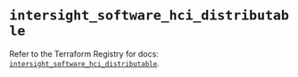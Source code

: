 # `intersight_software_hci_distributable`

Refer to the Terraform Registry for docs: [`intersight_software_hci_distributable`](https://registry.terraform.io/providers/ciscodevnet/intersight/1.0.71/docs/resources/software_hci_distributable).
